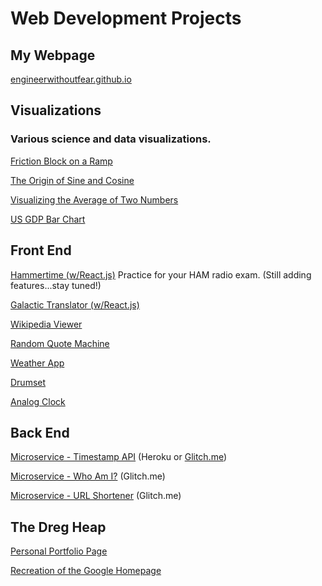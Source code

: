 # Web Development Projects 

## My Webpage

<A HREF="http://engineerwithoutfear.github.io/">engineerwithoutfear.github.io</a>


## Visualizations

### Various science and data visualizations.

<A HREF="http://engineerwithoutfear.github.io/web_dev/physics_sims/friction-block/index.html">Friction Block on a Ramp</a>

<A HREF="http://engineerwithoutfear.github.io/web_dev/physics_sims/origin-sine-cosine/index.html">The Origin of Sine and Cosine</a>

<A HREF="http://engineerwithoutfear.github.io/web_dev/physics_sims/visualizing-averages/index.html">Visualizing the Average of Two Numbers</a>

<A HREF="http://engineerwithoutfear.github.io/web_dev/FreeCodeCamp/d3-gdp-bar-chart/">US GDP Bar Chart</a>

## Front End

<A HREF="https://engineerwithoutfear.github.io/hammertime/#/">Hammertime (w/React.js)</a> Practice for your HAM radio exam. (Still adding features...stay tuned!)

<A HREF="http://engineerwithoutfear.github.io/web_dev/FreeCodeCamp/galactic-translator-react/index.html">Galactic Translator (w/React.js)</a>

<A HREF="http://engineerwithoutfear.github.io/web_dev/FreeCodeCamp/wikipedia-viewer/index.html">Wikipedia Viewer</a>

<A HREF="http://engineerwithoutfear.github.io/web_dev/FreeCodeCamp/random-quote-machine/index.html">Random Quote Machine</a>

<A HREF="http://engineerwithoutfear.github.io/web_dev/FreeCodeCamp/weather-report/index.html">Weather App</a>

<A href="http://engineerwithoutfear.github.io/web_dev/Javascript30/drumset/index.html">Drumset</a>

<A href="http://engineerwithoutfear.github.io/web_dev/Javascript30/clock/index.html">Analog Clock</a>


## Back End

<A href="https://fcc-ewf-timestamp-api.herokuapp.com/">Microservice - Timestamp API</a>  (Heroku or <a href="https://supreme-ski.glitch.me/">Glitch.me</a>)

<A href="https://warp-car.glitch.me/api/whoami">Microservice - Who Am I?</a> (Glitch.me)

<A href="https://same-meal.glitch.me/">Microservice - URL Shortener</a> (Glitch.me)


## The Dreg Heap 

<A HREF="http://engineerwithoutfear.github.io/web_dev/FreeCodeCamp/portfolio-page/index.html">Personal Portfolio Page</a>

<A href="http://engineerwithoutfear.github.io/web_dev/TheOdinProject/google-homepage/index.html">Recreation of the Google Homepage</a>






